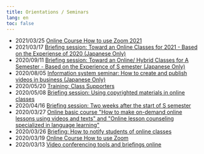 ```yaml
---
title: Orientations / Seminars
lang: en
toc: false
---
```


* 2021/03/25 [Online Course How to use Zoom 2021](/events/2021-03-25/)
* 2021/03/17 [Briefing session: Toward an Online Classes for 2021 - Based on the Experiense of 2020 (Japanese Only)](/events/2021-03-17/)
* 2020/09/11 [Briefing session: Toward an Online/ Hybrid Classes for A Semester - Based on the Experience of S emester (Japanese Only)](/events/2020-09-11/)
* 2020/08/05 [Information system seminar: How to create and publish videos in business (Japanese Only)](/events/2020-09-02/)
* 2020/05/20 [Training: Class Supporters](events/2020-05-20/)
* 2020/05/08 [Briefing session: Using copyrighted materials in online classes](events/2020-05-08/)
* 2020/04/16 [Briefing session: Two weeks after the start of S semester](events/2020-04-16/)
* 2020/03/27 [Online basic course "How to make on-demand online lessons using videos and texts" and "Online lesson counseling specialized in language learning"](events/2020-03-27/)  
* 2020/03/26 [Briefing: How to notify students of online classes](events/2020-03-26/)  
* 2020/03/19 [Online Course How to use Zoom](events/2020-03-19/)  
* 2020/03/13 [Video conferencing tools and briefings online](events/2020-03-13/)